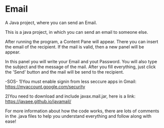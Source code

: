 # Email
A Java project, where you can send an Email.

This is a java project, in which you can send an email to someone else. 

After running the program, a Content Pane will appear. There you can insert the email of the recipient. If the mail is valid, then a new panel
will be appear. 

In this panel you will write your Email and yout Password. You will also type the subject and the message of the mail.
After you fill everything, just click the 'Send' button and the mail will be send to the recipient.

-SOS-
1)You must enable signin from less seccure apps in Gmail: https://myaccount.google.com/security

2)You need to download and include javax.mail.jar, here is a link: https://javaee.github.io/javamail/

For more information about how the code works, there are lots of comments in the .java files to help you understand everything and follow along with ease!
